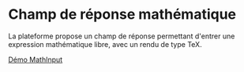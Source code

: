 # Champ de réponse mathématique

La plateforme propose un champ de réponse permettant d'entrer une expression mathématique libre, avec un rendu de type TeX. 

[Démo MathInput](https://pl.u-pem.fr/filebrowser/demo/13672/)
